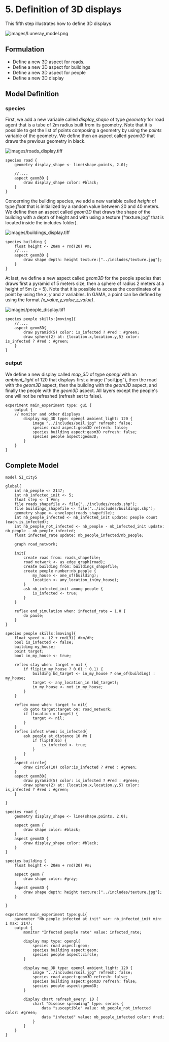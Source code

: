 # 5. Definition of 3D displays
This fifth step illustrates how to define 3D displays


![images/Luneray_model.png](images/Luneray_model)




## Formulation
  * Define a new 3D aspect for roads.
  * Define a new 3D aspect for buildings
  * Define a new 3D aspect for people
  * Define a new 3D display 

## Model Definition

### species

First, we add a new variable called _display\_shape_ of type _geometry_ for road agent that is a tube of 2m radius built from its geometry. Note that it is possible to get the list of points composing a geometry by using the _points_ variable of the geometry. We define then an aspect called _geom3D_ that draws the previous geometry in black.

![images/roads_display.tiff](images/roads_display)

```
species road {
	geometry display_shape <- line(shape.points, 2.0);
	
	//....
	aspect geom3D {
		draw display_shape color: #black;
	}
}
```

Concerning the building species, we add a new variable called _height_ of type _float_ that is initialized by a random value between 20 and 40 meters.
We define then an aspect called _geom3D_ that draws the shape of the building with a depth of height and with using a texture ("texture.jpg" that is located inside the includes folder).

![images/buildings_display.tiff](images/buildings_display)

```
species building {
	float height <- 20#m + rnd(20) #m;
	//....
	aspect geom3D {
		draw shape depth: height texture:["../includes/texture.jpg"];
	}
}
```
At last, we define a new aspect called _geom3D_ for the people species that draws first a pyramid of 5 meters size, then a sphere of radius 2 meters at a height of 5m (z = 5). Note that it is possible to access the coordinates of a point by using the _x_, _y_ and _z_ variables. In GAMA, a point can be defined by using the format _{x\_value,y\_value,z\_value}_.

![images/people_display.tiff](images/people_display)

```
species people skills:[moving]{		
	//....
	aspect geom3D{
		draw pyramid(5) color: is_infected ? #red : #green;
		draw sphere(2) at: {location.x,location.y,5} color: is_infected ? #red : #green;	
	}
}
```

### output

We define a new display called _map\_3D_ of type _opengl_ with an _ambient\_light_ of 120 that displays first a image ("soil.jpg"), then the road with the _geom3D_ aspect, then the building with the _geom3D_ aspect, and finally the people with the _geom3D_ aspect. All layers except the people's one will not be refreshed (refresh set to false).

```
experiment main_experiment type: gui {
	output {
	// monitor and other displays	
		display map_3D type: opengl ambient_light: 120 {
			image "../includes/soil.jpg" refresh: false;
			species road aspect:geom3D refresh: false;
			species building aspect:geom3D refresh: false;
			species people aspect:geom3D;			
		}
	}
}
```
## Complete Model

```
model SI_city5

global{ 
	int nb_people <- 2147;
	int nb_infected_init <- 5;
	float step <- 1 #mn;
	file roads_shapefile <- file("../includes/roads.shp");
	file buildings_shapefile <- file("../includes/buildings.shp");
	geometry shape <- envelope(roads_shapefile);
	int nb_people_infected <- nb_infected_init update: people count (each.is_infected);
	int nb_people_not_infected <- nb_people - nb_infected_init update: nb_people - nb_people_infected;
	float infected_rate update: nb_people_infected/nb_people;
	
	graph road_network;
	
	init{
		create road from: roads_shapefile;
		road_network <- as_edge_graph(road);
		create building from: buildings_shapefile;
		create people number:nb_people {
			my_house <- one_of(building);
			location <- any_location_in(my_house);
		}
		ask nb_infected_init among people {
			is_infected <- true;
		}
	}
	
	reflex end_simulation when: infected_rate = 1.0 {
		do pause;
	}
}

species people skills:[moving]{		
	float speed <- (2 + rnd(3)) #km/#h;
	bool is_infected <- false;
	building my_house;
	point target;
	bool in_my_house <- true;
	
	reflex stay when: target = nil {
		if flip(in_my_house ? 0.01 : 0.1) {
			building bd_target <- in_my_house ? one_of(building) : my_house;
			target <- any_location_in (bd_target);
			in_my_house <- not in_my_house;
		}
	}
		
	reflex move when: target != nil{
		do goto target:target on: road_network;
		if (location = target) {
			target <- nil;
		} 
	}
	reflex infect when: is_infected{
		ask people at_distance 10 #m {
			if flip(0.05) {
				is_infected <- true;
			}
		}
	}
	aspect circle{
		draw circle(10) color:is_infected ? #red : #green;
	}
	aspect geom3D{
		draw pyramid(5) color: is_infected ? #red : #green;
		draw sphere(2) at: {location.x,location.y,5} color: is_infected ? #red : #green;	
	}
	
}

species road {
	geometry display_shape <- line(shape.points, 2.0);
	
	aspect geom {
		draw shape color: #black;
	}
	aspect geom3D {
		draw display_shape color: #black;
	}
}

species building {
	float height <- 20#m + rnd(20) #m;
	
	aspect geom {
		draw shape color: #gray;
	}
	aspect geom3D {
		draw shape depth: height texture:["../includes/texture.jpg"];
	}
	
}

experiment main_experiment type:gui{
	parameter "Nb people infected at init" var: nb_infected_init min: 1 max: 2147;
	output {
		monitor "Infected people rate" value: infected_rate;
		
		display map type: opengl{
			species road aspect:geom;
			species building aspect:geom;
			species people aspect:circle;			
		}
		
		display map_3D type: opengl ambient_light: 120 {
			image "../includes/soil.jpg" refresh: false;
			species road aspect:geom3D refresh: false;
			species building aspect:geom3D refresh: false;
			species people aspect:geom3D;			
		}
	
		display chart refresh_every: 10 {
			chart "Disease spreading" type: series {
				data "susceptible" value: nb_people_not_infected color: #green;
				data "infected" value: nb_people_infected color: #red;
			}
		}
	}
}
```